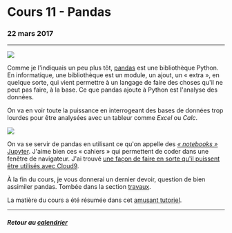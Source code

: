 # Cours 11 - Pandas
### 22 mars 2017
-----

![](assets/pandas_logo.png)

Comme je l'indiquais un peu plus tôt, [pandas](http://pandas.pydata.org/) est une bibliothèque Python. En informatique, une bibliothèque est un module, un ajout, un «&nbsp;extra&nbsp;», en quelque sorte, qui vient permettre à un langage de faire des choses qu'il ne peut pas faire, à la base. Ce que pandas ajoute à Python est l'analyse des données.

On va en voir toute la puissance en interrogeant des bases de données trop lourdes pour être analysées avec un tableur comme *Excel* ou *Calc*.

![](assets/logo-jupyter.png)

On va se servir de pandas en utilisant ce qu'on appelle des [*«&nbsp;notebooks&nbsp;»* Jupyter](https://jupyter.org/). J'aime bien ces «&nbsp;cahiers&nbsp;» qui permettent de coder dans une fenêtre de navigateur. J'ai trouvé [une façon de faire en sorte qu'il puissent être utilisés avec Cloud9](https://gist.github.com/jhroy/628b9dfca4896571352e4f735c024583).

À la fin du cours, je vous donnerai un dernier devoir, question de bien assimiler pandas. Tombée dans la section [travaux](travaux.md#devoir-3).

La matière du cours a été résumée dans cet [amusant tutoriel](https://github.com/jhroy/tuto-pandas).

-----

##### Retour au [calendrier](/calendrier.md)
